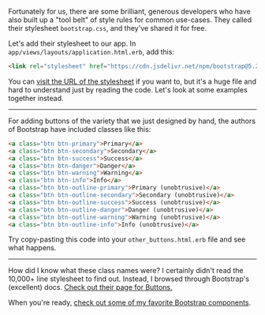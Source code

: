 Fortunately for us, there are some brilliant, generous developers who have also built up a "tool belt" of style rules for common use-cases. They called their stylesheet `bootstrap.css`, and they've shared it for free.

Let's add their stylesheet to our app. In `app/views/layouts/application.html.erb`, add this:

```html
<link rel="stylesheet" href="https://cdn.jsdelivr.net/npm/bootstrap@5.2.2/dist/css/bootstrap.min.css">
```

You can [visit the URL of the stylesheet](https://cdn.jsdelivr.net/npm/bootstrap@5.2.2/dist/css/bootstrap.min.css) if you want to, but it's a huge file and hard to understand just by reading the code. Let's look at some examples together instead.

---

For adding buttons of the variety that we just designed by hand, the authors of Bootstrap have included classes like this:

```html
<a class="btn btn-primary">Primary</a>
<a class="btn btn-secondary">Secondary</a>
<a class="btn btn-success">Success</a>
<a class="btn btn-danger">Danger</a>
<a class="btn btn-warning">Warning</a>
<a class="btn btn-info">Info</a>
<a class="btn btn-outline-primary">Primary (unobtrusive)</a>
<a class="btn btn-outline-secondary">Secondary (unobtrusive)</a>
<a class="btn btn-outline-success">Success (unobtrusive)</a>
<a class="btn btn-outline-danger">Danger (unobtrusive)</a>
<a class="btn btn-outline-warning">Warning (unobtrusive)</a>
<a class="btn btn-outline-info">Info (unobtrusive)</a>
```

Try copy-pasting this code into your `other_buttons.html.erb` file and see what happens.

---

How did I know what these class names were? I certainly didn't read the 10,000+ line stylesheet to find out. Instead, I browsed through Bootstrap's (excellent) docs. [Check out their page for Buttons.](https://getbootstrap.com/docs/5.2/components/buttons/)

When you're ready, [check out some of my favorite Bootstrap components](/instructions/favorite_components).
